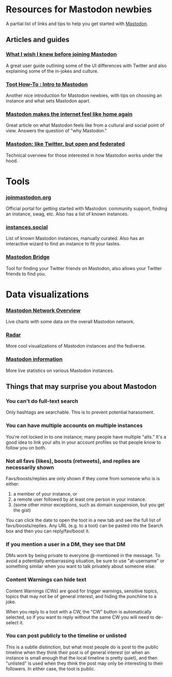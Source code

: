 Resources for Mastodon newbies
=====

A partial list of links and tips to help you get started with [Mastodon](http://mastodon.social/).

## Articles and guides

### [What I wish I knew before joining Mastodon](https://medium.com/@qinaliu/what-i-wish-i-knew-before-joining-mastodon-7a17e7f12a2b)

A great user guide outlining some of the UI differences with Twitter and also explaining some of the in-jokes and culture.

### [Toot How-To : Intro to Mastodon](https://medium.com/@GinnyMcQueen/toot-how-to-intro-to-mastodon-e5655bfa87d2)

Another nice introduction for Mastodon newbies, with tips on choosing an instance and what sets Mastodon apart.

### [Mastodon makes the internet feel like home again](https://theoutline.com/post/2689/mastodon-makes-the-internet-feel-like-home-again)

Great article on what Mastodon feels like from a cultural and social point of view. Answers the question of "why Mastodon."

### [Mastodon: like Twitter, but open and federated](http://2ality.com/2017/04/mastodon.html)

Technical overview for those interested in how Mastodon works under the hood.

# Tools

### [joinmastodon.org](https://joinmastodon.org/)

Official portal for getting started with Mastodon: community support, finding an instance, swag, etc. Also has a list of known instances.

### [instances.social](https://instances.mastodon.xyz/)

List of known Mastodon instances, manually curated. Also has an interactive wizard to find an instance to fit your tastes.

### [Mastodon Bridge](https://mastodon-bridge.herokuapp.com)

Tool for finding your Twitter friends on Mastodon, also allows your Twitter friends to find you.

# Data visualizations

### [Mastodon Network Overview](https://mnm.eliotberriot.com/dashboard/db/mastodon-network-overview)

Live charts with some data on the overall Mastodon network.

### [Radar](https://radar.amberstone.digital)

More cool visualizations of Mastodon instances and the fediverse.

### [Mastodon information](http://sp3r4z.fr/mastodon/)

More live statistics on various Mastodon instances.

## Things that may surprise you about Mastodon

### You can't do full-text search

Only hashtags are searchable. This is to prevent potential harassment.

### You can have multiple accounts on multiple instances

You're not locked in to one instance; many people have multiple "alts." It's a good idea to link your alts in your account profiles so that people know to follow you on both.

### Not all favs (likes), boosts (retweets), and replies are necessarily shown

Favs/boosts/replies are only shown if they come from someone who is is either:

1. a member of your instance, or
2. a remote user followed by at least one person in your instance.
3. (some other minor exceptions, such as domain suspension, but you get the gist)

You can click the date to open the toot in a new tab and see the full list of favs/boosts/replies. Any URL (e.g. to a toot) can be pasted into the Search box and then you can reply/fav/boost it.

### If you mention a user in a DM, they see that DM

DMs work by being private to everyone @-mentioned in the message. To avoid a potentially embarrassing situation, be sure to use "at-username" or something similar when you want to talk privately about someone else.

### Content Warnings can hide text

Content Warnings (CWs) are good for trigger warnings, sensitive topics, topics that may not be of general interest, and hiding the punchline to a joke.

When you reply to a toot with a CW, the "CW" button is automatically selected, so if you want to reply without the same CW you will need to de-select it.

### You can post publicly to the timeline or unlisted

This is a subtle distinction, but what most people do is post to the public timeline when they think their post is of general interest (or when an instance is small enough that the local timeline is pretty quiet), and then "unlisted" is used when they think the post may only be interesting to their followers. In either case, the toot is public.
